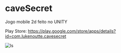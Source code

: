 # caveSecret
Jogo mobile 2d feito no UNITY

Play Store: https://play.google.com/store/apps/details?id=com.lukenoutte.cavesecret

![ls](https://lh3.googleusercontent.com/HTIbTlLIxW_J1SiG_rEpBehMJ_BMUXBlmcGkINyeu7K8Bpq5D5TKFHqsj4lqzuKaeA=w1366-h627-rw)
